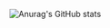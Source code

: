 ![Anurag's GitHub stats](https://github-readme-stats.vercel.app/api?username=you-bowen&show_icons=true&theme=tokyonight)